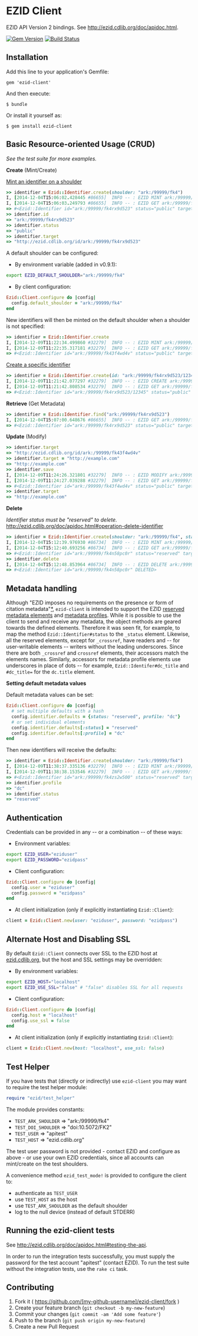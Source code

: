 # EZID Client

EZID API Version 2 bindings. See http://ezid.cdlib.org/doc/apidoc.html.

[![Gem Version](https://badge.fury.io/rb/ezid-client.svg)](http://badge.fury.io/rb/ezid-client)
[![Build Status](https://travis-ci.org/duke-libraries/ezid-client.svg?branch=master)](https://travis-ci.org/duke-libraries/ezid-client)

## Installation

Add this line to your application's Gemfile:

    gem 'ezid-client'

And then execute:

    $ bundle

Or install it yourself as:

    $ gem install ezid-client

## Basic Resource-oriented Usage (CRUD)

*See the test suite for more examples.*

**Create** (Mint/Create)

[Mint an identifier on a shoulder](http://ezid.cdlib.org/doc/apidoc.html#operation-mint-identifier)

```ruby
>> identifier = Ezid::Identifier.create(shoulder: "ark:/99999/fk4")
I, [2014-12-04T15:06:02.428445 #86655]  INFO -- : EZID MINT ark:/99999/fk4 -- success: ark:/99999/fk4rx9d523
I, [2014-12-04T15:06:03.249793 #86655]  INFO -- : EZID GET ark:/99999/fk4rx9d523 -- success: ark:/99999/fk4rx9d523
=> #<Ezid::Identifier id="ark:/99999/fk4rx9d523" status="public" target="http://ezid.cdlib.org/id/ark:/99999/fk4rx9d523" created="2014-12-04 20:06:02 UTC">
>> identifier.id
=> "ark:/99999/fk4rx9d523"
>> identifier.status
=> "public"
>> identifier.target
=> "http://ezid.cdlib.org/id/ark:/99999/fk4rx9d523"
```

A default shoulder can be configured:

- By environment variable (added in v0.9.1):

```sh
export EZID_DEFAULT_SHOULDER="ark:/99999/fk4"
```

- By client configuration:

```ruby
Ezid::Client.configure do |config|
  config.default_shoulder = "ark:/99999/fk4"
end
```

New identifiers will then be minted on the default shoulder when a shoulder is not specified:

```ruby
>> identifier = Ezid::Identifier.create
I, [2014-12-09T11:22:34.499860 #32279]  INFO -- : EZID MINT ark:/99999/fk4 -- success: ark:/99999/fk43f4wd4v
I, [2014-12-09T11:22:35.317181 #32279]  INFO -- : EZID GET ark:/99999/fk43f4wd4v -- success: ark:/99999/fk43f4wd4v
=> #<Ezid::Identifier id="ark:/99999/fk43f4wd4v" status="public" target="http://ezid.cdlib.org/id/ark:/99999/fk43f4wd4v" created="2014-12-09 16:22:35 UTC">
```

[Create a specific identifier](http://ezid.cdlib.org/doc/apidoc.html#operation-create-identifier)

```ruby
>> identifier = Ezid::Identifier.create(id: "ark:/99999/fk4rx9d523/12345")
I, [2014-12-09T11:21:42.077297 #32279]  INFO -- : EZID CREATE ark:/99999/fk4rx9d523/12345 -- success: ark:/99999/fk4rx9d523/12345
I, [2014-12-09T11:21:42.808534 #32279]  INFO -- : EZID GET ark:/99999/fk4rx9d523/12345 -- success: ark:/99999/fk4rx9d523/12345
=> #<Ezid::Identifier id="ark:/99999/fk4rx9d523/12345" status="public" target="http://ezid.cdlib.org/id/ark:/99999/fk4rx9d523/12345" created="2014-12-09 16:21:42 UTC">
```

**Retrieve** (Get Metadata)

```ruby
>> identifier = Ezid::Identifier.find("ark:/99999/fk4rx9d523")
I, [2014-12-04T15:07:00.648676 #86655]  INFO -- : EZID GET ark:/99999/fk4rx9d523 -- success: ark:/99999/fk4rx9d523
=> #<Ezid::Identifier id="ark:/99999/fk4rx9d523" status="public" target="http://ezid.cdlib.org/id/ark:/99999/fk4rx9d523" created="2014-12-04 20:06:02 UTC">
```

**Update** (Modify)

```ruby
>> identifier.target
=> "http://ezid.cdlib.org/id/ark:/99999/fk43f4wd4v"
>> identifier.target = "http://example.com"
=> "http://example.com"
>> identifier.save
I, [2014-12-09T11:24:26.321801 #32279]  INFO -- : EZID MODIFY ark:/99999/fk43f4wd4v -- success: ark:/99999/fk43f4wd4v
I, [2014-12-09T11:24:27.039288 #32279]  INFO -- : EZID GET ark:/99999/fk43f4wd4v -- success: ark:/99999/fk43f4wd4v
=> #<Ezid::Identifier id="ark:/99999/fk43f4wd4v" status="public" target="http://example.com" created="2014-12-09 16:22:35 UTC">
>> identifier.target
=> "http://example.com"
```

**Delete**

*Identifier status must be "reserved" to delete.* http://ezid.cdlib.org/doc/apidoc.html#operation-delete-identifier

```ruby
>> identifier = Ezid::Identifier.create(shoulder: "ark:/99999/fk4", status: "reserved")
I, [2014-12-04T15:12:39.976930 #86734]  INFO -- : EZID MINT ark:/99999/fk4 -- success: ark:/99999/fk4n58pc0r
I, [2014-12-04T15:12:40.693256 #86734]  INFO -- : EZID GET ark:/99999/fk4n58pc0r -- success: ark:/99999/fk4n58pc0r
=> #<Ezid::Identifier id="ark:/99999/fk4n58pc0r" status="reserved" target="http://ezid.cdlib.org/id/ark:/99999/fk4n58pc0r" created="2014-12-04 20:12:39 UTC">
>> identifier.delete
I, [2014-12-04T15:12:48.853964 #86734]  INFO -- : EZID DELETE ark:/99999/fk4n58pc0r -- success: ark:/99999/fk4n58pc0r
=> #<Ezid::Identifier id="ark:/99999/fk4n58pc0r" DELETED>
```

## Metadata handling

Although "EZID imposes no requirements on the presence or form of citation metadata"[*](http://ezid.cdlib.org/doc/apidoc.html#metadata-requirements-mapping), `ezid-client` is intended to support the EZID [reserved metadata elements](http://ezid.cdlib.org/doc/apidoc.html#internal-metadata) and [metadata profiles](http://ezid.cdlib.org/doc/apidoc.html#metadata-profiles). While it is possible to use the client to send and receive any metadata, the object methods are geared towards the defined elements.  Therefore it was seen fit, for example, to map the method `Ezid::Identifier#status` to the `_status` element.  Likewise, all the reserved elements, except for `_crossref`, have readers and -- for user-writable elements -- writers without the leading underscores.  Since there are both `_crossref` and `crossref` elements, their accessors match the elements names.  Similarly, accessors for metadata profile elements use underscores in place of dots -- for example, `Ezid::Identifer#dc_title` and `#dc_title=` for the `dc.title` element.

**Setting default metadata values**

Default metadata values can be set:

```ruby
Ezid::Client.configure do |config|
  # set multiple defaults with a hash
  config.identifier.defaults = {status: "reserved", profile: "dc"}
  # or set individual elements
  config.identifier.defaults[:status] = "reserved"
  config.identifier.defaults[:profile] = "dc"
end
```

Then new identifiers will receive the defaults:

```ruby
>> identifier = Ezid::Identifier.create(shoulder: "ark:/99999/fk4")
I, [2014-12-09T11:38:37.335136 #32279]  INFO -- : EZID MINT ark:/99999/fk4 -- success: ark:/99999/fk4zs2w500
I, [2014-12-09T11:38:38.153546 #32279]  INFO -- : EZID GET ark:/99999/fk4zs2w500 -- success: ark:/99999/fk4zs2w500
=> #<Ezid::Identifier id="ark:/99999/fk4zs2w500" status="reserved" target="http://ezid.cdlib.org/id/ark:/99999/fk4zs2w500" created="2014-12-09 16:38:38 UTC">
>> identifier.profile
=> "dc"
>> identifier.status
=> "reserved"
```

## Authentication

Credentials can be provided in any -- or a combination -- of these ways:

- Environment variables:

```sh
export EZID_USER="eziduser"
export EZID_PASSWORD="ezidpass"
```

- Client configuration:

```ruby
Ezid::Client.configure do |config|
  config.user = "eziduser"
  config.password = "ezidpass"
end
```

- At client initialization (only if explicitly instantiating `Ezid::Client`):

```ruby
client = Ezid::Client.new(user: "eziduser", password: "ezidpass")
```

## Alternate Host and Disabling SSL

By default `Ezid::Client` connects over SSL to the EZID host at [ezid.cdlib.org](http://ezid.cdlib.org), but the host and SSL settings may be overridden:

- By environment variables:

```sh
export EZID_HOST="localhost"
export EZID_USE_SSL="false" # "false" disables SSL for all requests
```

- Client configuration:

```ruby
Ezid::Client.configure do |config|
  config.host = "localhost"
  config.use_ssl = false
end
```

- At client initialization (only if explicitly instantiating `Ezid::Client`):

```ruby
client = Ezid::Client.new(host: "localhost", use_ssl: false)
```

## Test Helper

If you have tests that (directly or indirectly) use `ezid-client` you may want to require the test helper module:

```ruby
require "ezid/test_helper"
```

The module provides constants:

- `TEST_ARK_SHOULDER` => "ark:/99999/fk4"
- `TEST_DOI_SHOULDER` => "doi:10.5072/FK2"
- `TEST_USER` => "apitest"
- `TEST_HOST` => "ezid.cdlib.org"

The test user password is not provided - contact EZID and configure as above - or use your own EZID credentials, since all accounts can mint/create on the test shoulders.

A convenience method `ezid_test_mode!` is provided to configure the client to:

- authenticate as `TEST_USER`
- use `TEST_HOST` as the host
- use `TEST_ARK_SHOULDER` as the default shoulder
- log to the null device (instead of default STDERR)

## Running the ezid-client tests

See http://ezid.cdlib.org/doc/apidoc.html#testing-the-api.

In order to run the integration tests successfully, you must supply the password for the test account "apitest" (contact EZID).  To run the test suite without the integration tests, use the `rake ci` task.

## Contributing

1. Fork it ( https://github.com/[my-github-username]/ezid-client/fork )
2. Create your feature branch (`git checkout -b my-new-feature`)
3. Commit your changes (`git commit -am 'Add some feature'`)
4. Push to the branch (`git push origin my-new-feature`)
5. Create a new Pull Request
